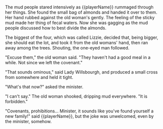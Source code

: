 The mud people stared intensively as {{playerName}} rummaged through her things. She found the small bag of almonds and handed it over to them. Her hand rubbed against the old woman's gently. The feeling of the sticky mud made her thing of fecal waters. Now she was gagging as the mud people discussed how to best divide the almonds.

The biggest of the four, which was called Lizzie, decided that, being bigger, she should eat the lot, and took it from the old womans' hand, then ran away among the trees. Shouting, the one-eyed man followed.

"Excuse them," the old woman said. "They haven't had a good meal in a while. Not since we left the covenant."

"That sounds ominous," said Lady Willsbourgh, and produced a small cross from somewhere and held it tight.

"What's that now?" asked the minister.

"I can't say." The old woman shooked, dripping mud everywhere. "It is forbidden."

"Covenants, prohibitions... Minister, it sounds like you've found yourself a new family!" said {{playerName}}, but the joke was unwelcomed, even by the minister, somehow.
